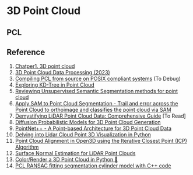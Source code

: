 # 3D Point Cloud

## PCL

## Reference
1. [Chatper1. 3D point cloud](https://www.youtube.com/watch?v=nSVOSIUYna4)
2. [3D Point Cloud Data Processing (2023)](https://www.youtube.com/playlist?list=PLubUquiqNQdN83-fPBzzViEEqohpdlwk2)
3. [Compiling PCL from source on POSIX compliant systems](https://pcl.readthedocs.io/projects/tutorials/en/latest/compiling_pcl_posix.html) (To Debug)
4. [Exploring KD-Tree in Point Cloud](https://medium.com/@OttoYu/exploring-kd-tree-in-point-cloud-c9c767095923)
5. [Reviewing Unsupervised Semantic Segmentation methods for point cloud](https://medium.com/forestree/reviewing-unsupervised-semantic-segmentation-methods-for-point-cloud-a50a508f7f88)
6. [Apply SAM to Point Cloud Segmentation - Trail and error across the Point Cloud to orthoimage and classifies the point cloud via SAM](https://medium.com/@OttoYu/apply-sam-to-point-cloud-segmentation-399d506e58b0)
7. [Demystifying LiDAR Point Cloud Data: Comprehensive Guide](https://medium.com/@matt-sharon/lidar-point-cloud-data-guide-62c126101c08) [To Read]
8. [Diffusion Probabilistic Models for 3D Point Cloud Generation](https://medium.com/@adityap2169/diffusion-probabilistic-models-for-3d-point-cloud-generation-fc0ac259067c)
9. [PointNet++ - A Point-based Architecture for 3D Point Cloud Data](https://medium.com/@nikitamalviya/pointnet-a-point-based-architecture-for-3d-point-cloud-data-32c1e7a16b84)
10. [Delving into Lidar Cloud Point 3D Visualization in Python](https://lvimuth.medium.com/delving-into-lidar-cloud-point-3d-visualization-in-python-4bbdf05eac0b)
11. [Point Cloud Alignment in Open3D using the Iterative Closest Point (ICP) Algorithm](https://medium.com/@BlanchR2/point-cloud-alignment-in-open3d-using-the-iterative-closest-point-icp-algorithm-22433693aa8a)
12. [Surface Normal Estimation for LiDAR Point Clouds](https://medium.com/@reichert.hannes/surface-normal-estimation-for-lidar-point-clouds-876b84d89744)
13. [Color/Render a 3D Point Cloud in Python 🎨](https://betterprogramming.pub/color-render-a-3d-pointcloud-in-python-f67831442abd)
14. [PCL RANSAC fitting segmentation cylinder model with C++ code](https://medium.com/point-cloud-python-matlab-cplus/pcl-ransac-fitting-segmentation-cylinder-model-with-c-code-51a3907f3cd0)
